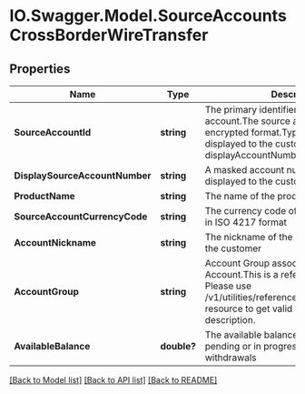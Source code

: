 # IO.Swagger.Model.SourceAccountsCrossBorderWireTransfer
## Properties

Name | Type | Description | Notes
------------ | ------------- | ------------- | -------------
**SourceAccountId** | **string** | The primary identifier for ownership of an account.The source account identifier in encrypted format.Typically, this is not displayed to the customer,use displayAccountNumber instead. | 
**DisplaySourceAccountNumber** | **string** | A masked account number that can be displayed to the customer | 
**ProductName** | **string** | The name of the product | [optional] 
**SourceAccountCurrencyCode** | **string** | The currency code of the source account in ISO 4217 format | 
**AccountNickname** | **string** | The nickname of the account assigned by the customer | [optional] 
**AccountGroup** | **string** | Account Group associated with the source Account.This is a reference data field. Please use /v1/utilities/referenceData/{accountGroup} resource to get valid value of this field with description. | 
**AvailableBalance** | **double?** | The available balance including any pending or in progress deposits and withdrawals | [optional] 

[[Back to Model list]](../README.md#documentation-for-models) [[Back to API list]](../README.md#documentation-for-api-endpoints) [[Back to README]](../README.md)


